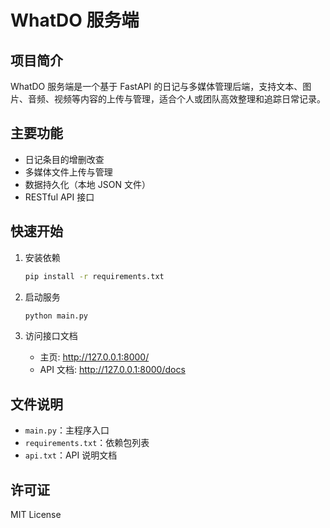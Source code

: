 # WhatDO 服务端

## 项目简介
WhatDO 服务端是一个基于 FastAPI 的日记与多媒体管理后端，支持文本、图片、音频、视频等内容的上传与管理，适合个人或团队高效整理和追踪日常记录。

## 主要功能
- 日记条目的增删改查
- 多媒体文件上传与管理
- 数据持久化（本地 JSON 文件）
- RESTful API 接口

## 快速开始

1. 安装依赖
   ```bash
   pip install -r requirements.txt
   ```

2. 启动服务
   ```bash
   python main.py
   ```

3. 访问接口文档
   - 主页: http://127.0.0.1:8000/
   - API 文档: http://127.0.0.1:8000/docs

## 文件说明

- `main.py`：主程序入口
- `requirements.txt`：依赖包列表
- `api.txt`：API 说明文档

## 许可证

MIT License